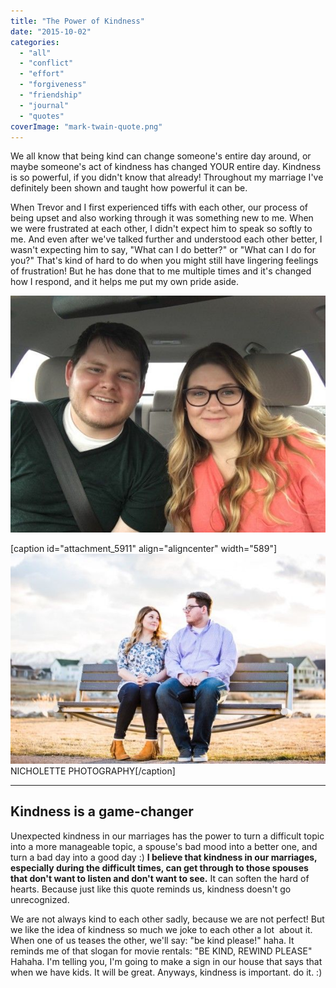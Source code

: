 ```yaml
---
title: "The Power of Kindness"
date: "2015-10-02"
categories: 
  - "all"
  - "conflict"
  - "effort"
  - "forgiveness"
  - "friendship"
  - "journal"
  - "quotes"
coverImage: "mark-twain-quote.png"
---
```


We all know that being kind can change someone's entire day around, or maybe someone's act of kindness has changed YOUR entire day. Kindness is so powerful, if you didn't know that already! Throughout my marriage I've definitely been shown and taught how powerful it can be.

When Trevor and I first experienced tiffs with each other, our process of being upset and also working through it was something new to me. When we were frustrated at each other, I didn't expect him to speak so softly to me. And even after we've talked further and understood each other better, I wasn't expecting him to say, "What can I do better?" or "What can I do for you?" That's kind of hard to do when you might still have lingering feelings of frustration! But he has done that to me multiple times and it's changed how I respond, and it helps me put my own pride aside.

![img_0053](images/IMG_0053.jpg)

\[caption id="attachment\_5911" align="aligncenter" width="589"\]![kindness, kindness in marriage, kindness quote by mark twain, kindness is powerful, kindness is a game changer, the power of kindness in marriage, be kind rewind, be kind rewind please, being kind in marriage, the importance of kindness in marriage](images/IMG_0051.jpg) NICHOLETTE PHOTOGRAPHY\[/caption\]

* * *

## Kindness is a game-changer

Unexpected kindness in our marriages has the power to turn a difficult topic into a more manageable topic, a spouse's bad mood into a better one, and turn a bad day into a good day :) **I believe that kindness in our marriages, especially during the difficult times, can get through to those spouses that don't want to listen and don't want to see.** It can soften the hard of hearts. Because just like this quote reminds us, kindness doesn't go unrecognized.

We are not always kind to each other sadly, because we are not perfect! But we like the idea of kindness so much we joke to each other a lot  about it. When one of us teases the other, we'll say: "be kind please!" haha. It reminds me of that slogan for movie rentals: "BE KIND, REWIND PLEASE" Hahaha. I'm telling you, I'm going to make a sign in our house that says that when we have kids. It will be great. Anyways, kindness is important. do it. :)
